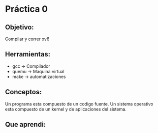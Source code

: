 # Práctica 0

## Objetivo:
Compilar y correr xv6

## Herramientas:
* gcc -> Compilador 
* quemu -> Maquina virtual
* make -> automatizaciones 

## Conceptos:
Un programa esta compuesto de un codigo fuente.
Un sistema operativo esta compuesto de un kernel y de aplicaciones del sistema.
 

## Que aprendi:

